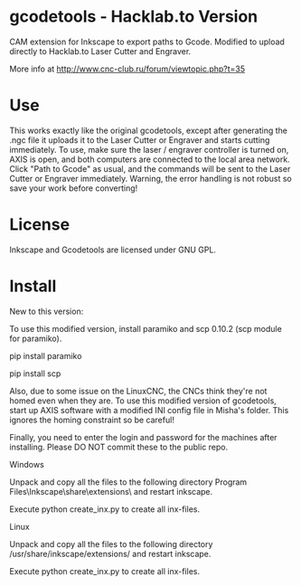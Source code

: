 gcodetools - Hacklab.to Version
==========

CAM extension for Inkscape to export paths to Gcode. Modified to upload directly to Hacklab.to Laser Cutter and Engraver.

More info at http://www.cnc-club.ru/forum/viewtopic.php?t=35

Use
==========

This works exactly like the original gcodetools, except after generating the .ngc file it uploads it to the Laser Cutter or Engraver and starts cutting immediately. To use, make sure the laser / engraver controller is turned on, AXIS is open, and both computers are connected to the local area network. Click "Path to Gcode" as usual, and the commands will be sent to the Laser Cutter or Engraver immediately. Warning, the error handling is not robust so save your work before converting!



License
==========
Inkscape and Gcodetools are licensed under GNU GPL.



Install
==========

New to this version:

To use this modified version, install paramiko and scp 0.10.2 (scp module for paramiko).

pip install paramiko

pip install scp

Also, due to some issue on the LinuxCNC, the CNCs think they're not homed even when they are. To use this modified version of gcodetools, start up AXIS software with a modified INI config file in Misha's folder. This ignores the homing constraint so be careful!

Finally, you need to enter the login and password for the machines after installing. Please DO NOT commit these to the public repo.

Windows

Unpack and copy all the files to the following directory Program Files\Inkscape\share\extensions\ and restart inkscape.

Execute python create_inx.py to create all inx-files.

Linux

Unpack and copy all the files to the following directory /usr/share/inkscape/extensions/ and restart inkscape.

Execute python create_inx.py to create all inx-files.
